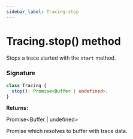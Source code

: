 ```yaml
---
sidebar_label: Tracing.stop
---
```


# Tracing.stop() method

Stops a trace started with the `start` method.

### Signature

```typescript
class Tracing {
  stop(): Promise<Buffer | undefined>;
}
```

**Returns:**

Promise&lt;Buffer \| undefined&gt;

Promise which resolves to buffer with trace data.
